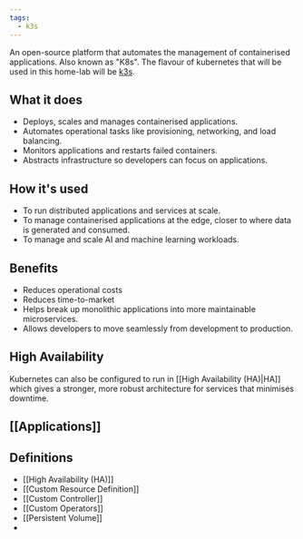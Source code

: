 ```yaml
---
tags:
  - k3s
---
```

An open-source platform that automates the management of containerised applications. Also known as "K8s". The flavour of kubernetes that will be used in this home-lab will be [k3s](https://k3s.io/).
## What it does
- Deploys, scales and manages containerised applications.
- Automates operational tasks like provisioning, networking, and load balancing.
- Monitors applications and restarts failed containers.
- Abstracts infrastructure so developers can focus on applications.
## How it's used
- To run distributed applications and services at scale.
- To manage containerised applications at the edge, closer to where data is generated and consumed.
- To manage and scale AI and machine learning workloads.
## Benefits
- Reduces operational costs
- Reduces time-to-market
- Helps break up monolithic applications into more maintainable microservices.
- Allows developers to move seamlessly from development to production.
## High Availability
Kubernetes can also be configured to run in [[High Availability (HA)|HA]] which gives a stronger, more robust architecture for services that minimises downtime.
## [[Applications]]

## Definitions
- [[High Availability (HA)]]
- [[Custom Resource Definition]]
- [[Custom Controller]]
- [[Custom Operators]]
- [[Persistent Volume]]
- 